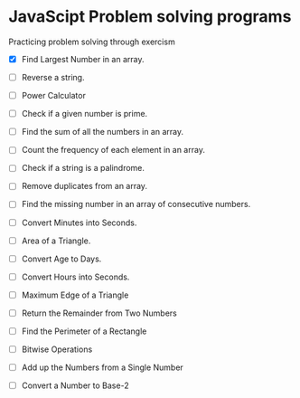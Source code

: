 # JavaScipt Problem solving programs

Practicing problem solving through exercism


- [x] Find Largest Number in an array.
- [ ] Reverse a string.
- [ ] Power Calculator
- [ ] Check if a given number is prime.
- [ ] Find the sum of all the numbers in an array.
- [ ] Count the frequency of each element in an array.
- [ ] Check if a string is a palindrome.
- [ ] Remove duplicates from an array.
- [ ] Find the missing number in an array of consecutive numbers.
- [ ] Convert Minutes into Seconds.
- [ ] Area of a Triangle.
- [ ] Convert Age to Days.
- [ ] Convert Hours into Seconds.
- [ ] Maximum Edge of a Triangle
- [ ] Return the Remainder from Two Numbers
- [ ] Find the Perimeter of a Rectangle
- [ ] Bitwise Operations
- [ ] Add up the Numbers from a Single Number
- [ ] Convert a Number to Base-2






